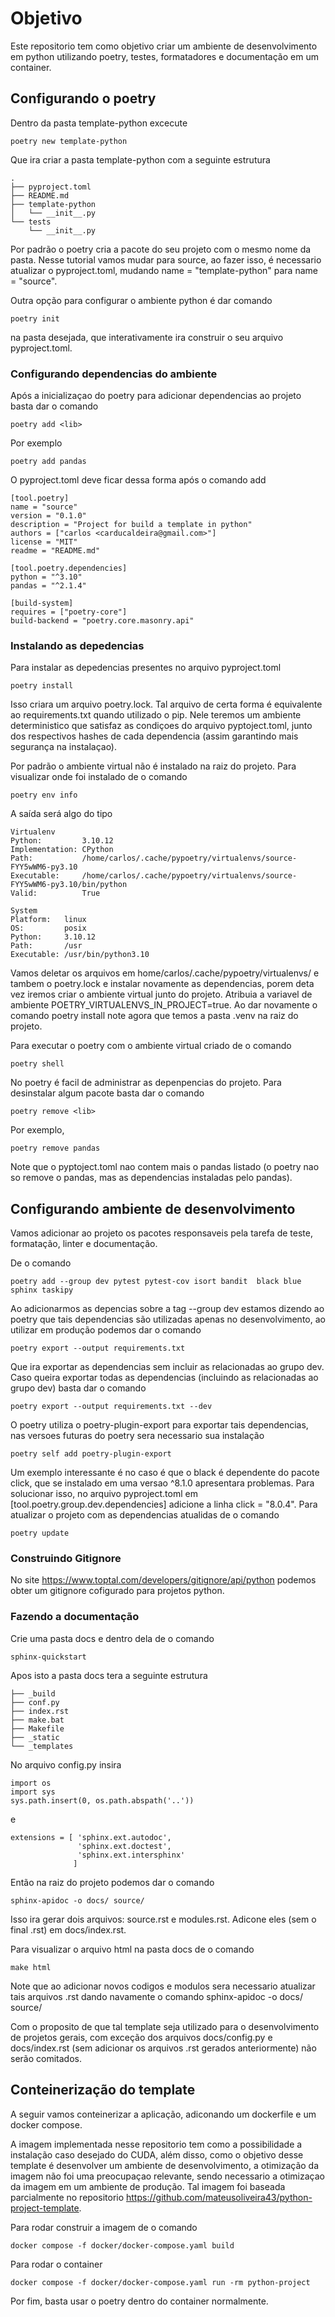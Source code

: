 # Objetivo

Este repositorio tem como objetivo criar um ambiente de desenvolvimento em python utilizando poetry, testes, formatadores e documentação em um container.

## Configurando o poetry

Dentro da pasta template-python excecute 
``` 
poetry new template-python 
```
Que ira criar a pasta template-python com a seguinte estrutura
```
.
├── pyproject.toml
├── README.md
├── template-python
│   └── __init__.py
└── tests
    └── __init__.py
```
Por padrão o poetry cria a pacote do seu projeto com o mesmo nome da pasta. Nesse tutorial vamos mudar para source, ao fazer isso, é necessario atualizar o pyproject.toml, mudando name = "template-python" para name = "source".

Outra opção para configurar o ambiente python é dar comando 
```
poetry init
```
na pasta desejada, que interativamente ira construir o seu arquivo pyproject.toml.

### Configurando dependencias do ambiente

Após a inicializaçao do poetry para adicionar dependencias ao projeto basta dar o comando
```
poetry add <lib>
```
Por exemplo
```
poetry add pandas
```
O pyproject.toml deve ficar dessa forma após o comando add
```
[tool.poetry]
name = "source"
version = "0.1.0"
description = "Project for build a template in python"
authors = ["carlos <carducaldeira@gmail.com>"]
license = "MIT"
readme = "README.md"

[tool.poetry.dependencies]
python = "^3.10"
pandas = "^2.1.4"

[build-system]
requires = ["poetry-core"]
build-backend = "poetry.core.masonry.api"
```

### Instalando as depedencias

Para instalar as depedencias presentes no arquivo pyproject.toml 
```
poetry install
```
Isso criara um arquivo poetry.lock. Tal arquivo de certa forma é equivalente ao requirements.txt quando utilizado o pip. Nele teremos um ambiente deterministico que satisfaz as condiçoes do arquivo pyptoject.toml, junto dos respectivos hashes de cada dependencia (assim garantindo mais segurança na instalaçao).

Por padrão o ambiente virtual não é instalado na raiz do projeto. Para visualizar onde foi instalado de o comando 
```
poetry env info
```
A saída será algo do tipo 
```
Virtualenv
Python:         3.10.12
Implementation: CPython
Path:           /home/carlos/.cache/pypoetry/virtualenvs/source-FYY5wWM6-py3.10
Executable:     /home/carlos/.cache/pypoetry/virtualenvs/source-FYY5wWM6-py3.10/bin/python
Valid:          True

System
Platform:   linux
OS:         posix
Python:     3.10.12
Path:       /usr
Executable: /usr/bin/python3.10
```
Vamos deletar os arquivos em home/carlos/.cache/pypoetry/virtualenvs/ e tambem o poetry.lock e instalar novamente as dependencias, porem deta vez iremos criar o ambiente virtual junto do projeto. Atribuia a variavel de ambiente POETRY_VIRTUALENVS_IN_PROJECT=true.
Ao dar novamente o comando poetry install note agora que temos a pasta .venv na raiz do projeto.

Para executar o poetry com o ambiente virtual criado de o comando 
```
poetry shell
```

No poetry é facil de administrar as depenpencias do projeto. Para desinstalar algum pacote basta dar o comando
```
poetry remove <lib>
```
Por exemplo,
```
poetry remove pandas
```
Note que o pyptoject.toml nao contem mais o pandas listado (o poetry nao so remove o pandas, mas as dependencias instaladas pelo pandas).

## Configurando ambiente de desenvolvimento

Vamos adicionar ao projeto os pacotes responsaveis pela tarefa de teste, formatação, linter e documentação.

De o comando 
```
poetry add --group dev pytest pytest-cov isort bandit  black blue sphinx taskipy 
```
Ao adicionarmos as depencias sobre a tag --group dev estamos dizendo ao poetry que tais dependencias são utilizadas apenas no desenvolvimento, ao utilizar em produção podemos dar o comando 
```
poetry export --output requirements.txt
```
Que ira exportar as dependencias sem incluir as relacionadas ao grupo dev. Caso queira exportar todas as dependencias (incluindo as relacionadas ao grupo dev) basta dar o comando
```
poetry export --output requirements.txt --dev
```
O poetry utiliza o poetry-plugin-export para exportar tais dependencias, nas versoes futuras do poetry sera necessario sua instalação  
```
poetry self add poetry-plugin-export
```

Um exemplo interessante é no caso é que o black é dependente do pacote click, que se instalado em uma versao ^8.1.0 apresentara problemas. Para solucionar isso, no arquivo pyproject.toml em [tool.poetry.group.dev.dependencies] adicione a linha click = "8.0.4". Para atualizar o projeto com as dependencias atualidas de o comando 
```
poetry update
```

### Construindo Gitignore

No site https://www.toptal.com/developers/gitignore/api/python podemos obter um gitignore cofigurado para projetos python.

### Fazendo a documentação

Crie uma pasta docs e dentro dela de o comando 
```
sphinx-quickstart
```
Apos isto a pasta docs tera a seguinte estrutura
```
├── _build
├── conf.py
├── index.rst
├── make.bat
├── Makefile
├── _static
└── _templates
```
No arquivo config.py insira 
```
import os
import sys
sys.path.insert(0, os.path.abspath('..'))
```
e 
```
extensions = [ 'sphinx.ext.autodoc',
               'sphinx.ext.doctest',
               'sphinx.ext.intersphinx'
              ]
```
Então na raiz do projeto podemos dar o comando
```
sphinx-apidoc -o docs/ source/
```
Isso ira gerar dois arquivos: source.rst e modules.rst. Adicone eles (sem o final .rst) em docs/index.rst. 

Para visualizar o arquivo html na pasta docs de o comando
```
make html
```
Note que ao adicionar novos codigos e modulos sera necessario atualizar tais arquivos .rst dando navamente o comando sphinx-apidoc -o docs/ source/

Com o proposito de que tal template seja utilizado para o desenvolvimento de projetos gerais, com exceção dos arquivos docs/config.py e docs/index.rst (sem adicionar os arquivos .rst gerados anteriormente) não serão comitados.

## Conteinerização do template

A seguir vamos conteinerizar a aplicação, adiconando um dockerfile e um docker compose. 

A imagem implementada nesse repositorio tem como a possibilidade a instalação caso desejado do CUDA, além disso, como o objetivo desse template é desenvolver um ambiente de desenvolvimento, a otimização da imagem não foi uma preocupaçao relevante, sendo necessario a otimizaçao da imagem em um ambiente de produção.
Tal imagem foi baseada parcialmente no repositorio https://github.com/mateusoliveira43/python-project-template.

Para rodar construir a imagem de o comando 
```
docker compose -f docker/docker-compose.yaml build
```
Para rodar o container
```
docker compose -f docker/docker-compose.yaml run -rm python-project
```
Por fim, basta usar o poetry dentro do container normalmente.

